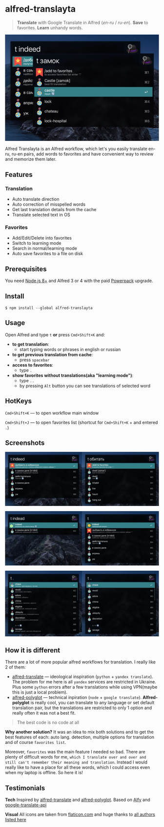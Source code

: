 # alfred-translayta

> **Translate** with Google Translate in Alfred (*en-ru* / *ru-en*). **Save** to favorites. **Learn** unhandy words.

![](screenshots/dir.jpg)

Alfred Translayta is an Alfred workflow, which let's you easily translate en-ru, ru-en pairs, add words to favorites and have convenient way to review and memorize them later.

## Features
### Translation
* Auto translate direction
* Auto correction of misspelled words 
* Get last translation details from the cache
* Translate selected text in OS

### Favorites 
* Add/Edit/Delete into favorites
* Switch to learning mode
* Search in normal/learning mode 
* Auto save favorites to a file on disk

## Prerequisites
You need [Node.js 8+](https://nodejs.org) and Alfred 3 or 4 with the paid [Powerpack](https://www.alfredapp.com/powerpack/) upgrade.

## Install
```
$ npm install --global alfred-translayta
```

## Usage

Open Alfred and type `t` **or** press `Cmd+Shift+K` and:
* **to get translation**:  
  - start typing words or phrases in english or russian
* **to get previous translation from cache**: 
  - press `spacebar`
* **access to favorites**: 
  - type `.`
* **show favorites without translations(aka "learning mode")**: 
  - type `..`
  - by pressing `Alt` button you can see translations of selected word

## HotKeys

`Cmd+Shift+K` — to open workflow main window

`Cmd+Shift+J` — to open favorites list (shortcut for `Cmd+Shift+K` + and entered `.`)


## Screenshots

![](screenshots/direction.jpg)

![](screenshots/previous-and-autocorrection.jpg)

![](screenshots/learning-mode.jpg)

## How it is different
There are a lot of more popular alfred workflows for translation.
I really like 2 of them:
* [alfred-translate](https://github.com/podgorniy/alfred-translate) — ideological inspiration (`python` + `yandex translate`). The problem for me here is all `yandex` services are restricted in Ukraine. Plus some `python` errors after a few translations while using VPN(maybe this is just a local problem).
* [alfred-polyglot](https://github.com/nikersify/alfred-polyglot) — technical inpiration (`node` + `google translate`). **Alfred-polyglot** is really cool, you can translate to any language or set default translation pair, but the translations are restricted to only 1 option and really often it was not a best fit.

> The best code is no code at all

**Why another solution?** It was an idea to mix both solutions and to get the best features of each: auto lang. detection, multiple options for translation and of course `favorites list`.

Moreover, `favorites` was the main feature I needed so bad. There are plenty of difficult words for me, `which I translate over and over and still can't remember their meaning and translation`. Instead I would really like to have a place for all these words, which I could access even when my laptop is offline. So here it is!

## Testimonials

**Tech**
Inspired by [alfred-translate](https://github.com/podgorniy/alfred-translate) and [alfred-polyglot](https://github.com/nikersify/alfred-polyglot).
Based on [Alfy](https://github.com/sindresorhus/alfy) and [google-translate-api](https://github.com/vitalets/google-translate-api) 

**Visual** 
All icons are taken from [flaticon.com](https://www.flaticon.com/) and huge thanks to [all authors listed here](/icons/testimonials.md)

